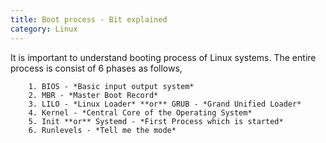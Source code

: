 ```yaml
---
title: Boot process - Bit explained
category: Linux
---
```


It is important to understand booting process of Linux systems. The entire process is consist of 6 phases as follows,

        1. BIOS - *Basic input output system*
        2. MBR - *Master Boot Record*
        3. LILO - *Linux Loader* **or** GRUB - *Grand Unified Loader*
        4. Kernel - *Central Core of the Operating System*
        5. Init **or** Systemd - *First Process which is started*
        6. Runlevels - *Tell me the mode*

<!-- more -->


